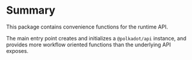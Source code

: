 Summary
=======

This package contains convenience functions for the runtime API.

The main entry point creates and initializes a `@polkadot/api` instance, and
provides more workflow oriented functions than the underlying API exposes.
